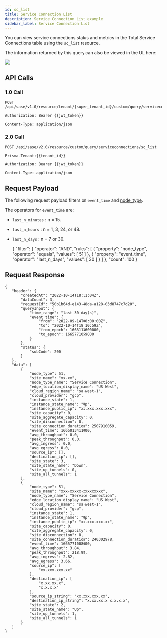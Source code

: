 ```yaml
---
id: sc_list
title: Service Connection List
description: Service Connection List example
sidebar_label: Service Connection List
---
```


You can view service connections status and metrics in the Total Service Connections table using the `sc_list` resource.

The information returned by this query can also be viewed in the UI, here:

![](/access/img/sc_list_img.png)

## API Calls

### 1.0 Call

    POST /api/sase/v1.0/resource/tenant/{super_tenant_id}/custom/query/serviceconnections/sc_list

    Authorization: Bearer {{jwt_token}}

    Content-Type: application/json

### 2.0 Call

    POST /api/sase/v2.0/resource/custom/query/serviceconnections/sc_list

    Prisma-Tenant:{{tenant_id}}

    Authorization: Bearer {{jwt_token}}

    Content-Type: application/json

## Request Payload

The following request payload filters on `event_time` and 
[node_type](/access/docs/insights/query_filters/#node-types).

The operators for `event_time` are:

- `last_n_minutes` : n = 15.
- `last_n_hours` : n = 1, 3, 24, or 48.
- `last_n_days` : n = 7 or 30.


    {
       "filter": {
           "operator": "AND",
           "rules": [
               {
                   "property": "node_type",
                   "operator": "equals",
                   "values": [
                       51
                   ]
               },
               {
                   "property": "event_time",
                   "operator": "last_n_days",
                   "values": [
                       30
                   ]
               }
           ]
       },
       "count": 100
    }

## Request Response

    {
       "header": {
           "createdAt": "2022-10-14T18:11:04Z",
           "dataCount": 3,
           "requestId": "50b1b64d-e143-48da-a128-03d8747c7d20",
           "queryInput": {
               "time_range": "last 30 day(s)",
               "event_time": {
                   "from": "2022-09-14T00:00:00Z",
                   "to": "2022-10-14T18:10:59Z",
                   "from_epoch": 1663113600000,
                   "to_epoch": 1665771059000
               }
           },
           "status": {
               "subCode": 200
           }
       },
       "data": [
           {
               "node_type": 51,
               "site_name": "xx-xx",
               "node_type_name": "Service Connection",
               "edge_location_display_name": "US West",
               "cloud_region_name": "sa-west-1",
               "cloud_provider": "gcp",
               "instance_state": 1,
               "instance_state_name": "Up",
               "instance_public_ip": "xx.xxx.xxx.xxx",
               "site_capacity": 0,
               "site_aggregate_capacity": 0,
               "site_disconnection": 0,
               "site_connection_duration": 2507910059,
               "event_time": 1665013411000,
               "avg_throughput": 0.0,
               "peak_throughput": 0.0,
               "avg_ingress": 0.0,
               "avg_egress": 0.0,
               "source_ip": [],
               "destination_ip": [],
               "site_state": 3,
               "site_state_name": "Down",
               "site_up_tunnels": 0,
               "site_all_tunnels": 1
           },
           {
               "node_type": 51,
               "site_name": "xxx-xxxxx-xxxxxxxxx",
               "node_type_name": "Service Connection",
               "edge_location_display_name": "US West",
               "cloud_region_name": "sa-west-1",
               "cloud_provider": "gcp",
               "instance_state": 1,
               "instance_state_name": "Up",
               "instance_public_ip": "xx.xxx.xxx.xx",
               "site_capacity": 0,
               "site_aggregate_capacity": 0,
               "site_disconnection": 8,
               "site_connection_duration": 240302978,
               "event_time": 1665771008000,
               "avg_throughput": 3.84,
               "peak_throughput": 218.98,
               "avg_ingress": 2.82,
               "avg_egress": 3.66,
               "source_ip": [
                   "xx.xxx.xxx.xx"
               ],
               "destination_ip": [
                   "x.xx.xx.x",
                   "x.x.x.x"
               ],
               "source_ip_string": "xx.xxx.xxx.xx",
               "destination_ip_string": "x.xx.xx.x x.x.x.x",
               "site_state": 2,
               "site_state_name": "Up",
               "site_up_tunnels": 1,
               "site_all_tunnels": 1
           }
       ]
    }
